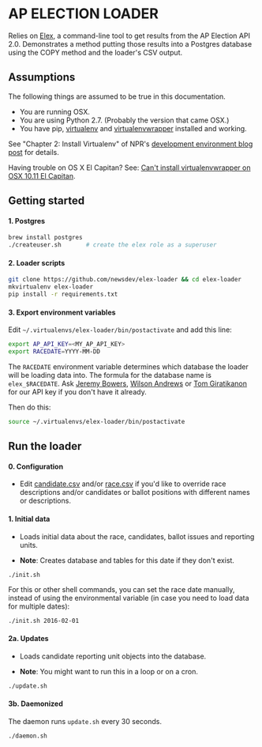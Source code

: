 # AP ELECTION LOADER
Relies on [Elex](https://github.com/newsdev/elex), a command-line tool to get results from the AP Election API 2.0. Demonstrates a method putting those results into a Postgres database using the COPY method and the loader's CSV output.

## Assumptions
The following things are assumed to be true in this documentation.

* You are running OSX.
* You are using Python 2.7. (Probably the version that came OSX.)
* You have pip, [virtualenv](https://pypi.python.org/pypi/virtualenv) and [virtualenvwrapper](https://pypi.python.org/pypi/virtualenvwrapper) installed and working.

See "Chapter 2: Install Virtualenv" of NPR's [development environment blog post](http://blog.apps.npr.org/2013/06/06/how-to-setup-a-developers-environment.html) for details.

Having trouble on OS X El Capitan? See: [Can't install virtualenvwrapper on OSX 10.11 El Capitan](http://stackoverflow.com/questions/32086631/cant-install-virtualenvwrapper-on-osx-10-11-el-capitan).

## Getting started

#### 1. Postgres
```bash
brew install postgres
./createuser.sh       # create the elex role as a superuser
```

#### 2. Loader scripts
```bash
git clone https://github.com/newsdev/elex-loader && cd elex-loader
mkvirtualenv elex-loader
pip install -r requirements.txt
```

#### 3. Export environment variables
Edit `~/.virtualenvs/elex-loader/bin/postactivate` and add this line:

```bash
export AP_API_KEY=<MY_AP_API_KEY>
export RACEDATE=YYYY-MM-DD
```

The `RACEDATE` environment variable determines which database the loader will be loading data into. The formula for the database name is `elex_$RACEDATE`. Ask [Jeremy Bowers](mailto:jeremy.bowers@nytimes.com), [Wilson Andrews](wilson.andrews@nytimes.com) or [Tom Giratikanon](tom.giratikanon@nytimes.com) for our API key if you don't have it already.

Then do this:

```bash
source ~/.virtualenvs/elex-loader/bin/postactivate
```

## Run the loader

#### 0. Configuration
* Edit [candidate.csv](https://github.com/newsdev/elex-loader/blob/master/overrides/candidate.csv) and/or [race.csv](https://github.com/newsdev/elex-loader/blob/master/overrides/race.csv) if you'd like to override race descriptions and/or candidates or ballot positions with different names or descriptions.

#### 1. Initial data
* Loads initial data about the race, candidates, ballot issues and reporting units.

* **Note**: Creates database and tables for this date if they don't exist.
```bash
./init.sh
```

For this or other shell commands, you can set the race date manually, instead of using the environmental variable (in case you need to load data for multiple dates):

```
./init.sh 2016-02-01
```

#### 2a. Updates
* Loads candidate reporting unit objects into the database.

* **Note**: You might want to run this in a loop or on a cron.

```bash
./update.sh
```

#### 3b. Daemonized
The daemon runs `update.sh` every 30 seconds.
```bash
./daemon.sh
```
